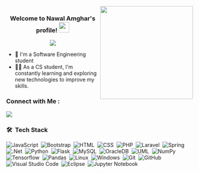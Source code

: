 
<img width="250" align="right" src="https://c.tenor.com/_DOBjnGspYAAAAAM/code-coding.gif">

<h3 align="center">
  Welcome to Nawal Amghar's profile!
  <img src="https://media.giphy.com/media/hvRJCLFzcasrR4ia7z/giphy.gif" width="28">
</h3>

<!-- Typing SVG by DenverCoder1 - https://github.com/DenverCoder1/readme-typing-svg -->
<p align="center">
  <a href="https://github.com/DenverCoder1/readme-typing-svg"><img src="https://readme-typing-svg.herokuapp.com/?lines=Future%20Software%20Engineer;Always%20learning%20new%20things&font=Fira%20Code&center=true&width=440&height=45&color=f75c7e&vCenter=true&size=22"></a>
</p> 

- 🏢 I'm a Software Engineering student 
- 👨‍💻 As a CS student, I'm constantly learning and exploring new technologies to improve my skills.


### Connect with Me :

<a href="https://linkedin.com/in/nawal-amghar-b226b6253/" target="_blank"><img src="https://img.shields.io/badge/-Nawal%20Amghar-0077B5?style=for-the-badge&logo=Linkedin&logoColor=white"/></a>
### 🛠 &nbsp;Tech Stack
![JavaScript](https://img.shields.io/badge/-JavaScript-05122A?style=flat&logo=javascript)&nbsp;
![Bootstrap](https://img.shields.io/badge/-Bootstrap-05122A?style=flat&logo=bootstrap&logoColor=563D7C)&nbsp;
![HTML](https://img.shields.io/badge/-HTML-05122A?style=flat&logo=HTML5)&nbsp;
![CSS](https://img.shields.io/badge/-CSS-05122A?style=flat&logo=CSS3&logoColor=1572B6)&nbsp;
![PHP](https://img.shields.io/badge/PHP-05122A?style=flat&logo=php)&nbsp;
![Laravel](https://img.shields.io/badge/Laravel-05122A?style=flat&logo=laravel)&nbsp;
![Spring](https://img.shields.io/badge/-Spring-05122A?style=flat&logo=spring)&nbsp;
![.Net](https://img.shields.io/badge/-.Net-05122A?style=flat&logo=.net)&nbsp;
![Python](https://img.shields.io/badge/-Python-05122A?style=flat&logo=python)&nbsp;
![Flask](https://img.shields.io/badge/-Flask-05122A?style=flat&logo=flask)&nbsp;
![MySQL](https://img.shields.io/badge/MySQL-05122A?style=flat&logo=mysql&logoColor=FF7600)&nbsp;
![OracleDB](https://img.shields.io/badge/OracleDB-05122A?style=flat&logo=Oracle&logoColor=FF7600)&nbsp;
![UML](https://img.shields.io/badge/-UML-05122A?style=flat&logo=uml)&nbsp;
![NumPy](https://img.shields.io/badge/-NumPy-05122A?style=flat&logo=numpy&logoColor=ffe338)&nbsp;
![Tensorflow](https://img.shields.io/badge/-Tenserflow-05122A?style=flat&logo=tensorflow)&nbsp;
![Pandas](https://img.shields.io/badge/-Pandas-05122A?style=flat&logo=pandas)&nbsp;
![Linux](https://img.shields.io/badge/-Linux-05122A?style=flat&logo=linux)&nbsp;
![Windows](https://img.shields.io/badge/-Windows-05122A?style=flat&logo=windows)&nbsp;
![Git](https://img.shields.io/badge/-Git-05122A?style=flat&logo=git)&nbsp;
![GitHub](https://img.shields.io/badge/-GitHub-05122A?style=flat&logo=github)&nbsp;
![Visual Studio Code](https://img.shields.io/badge/-Visual%20Studio%20Code-05122A?style=flat&logo=visual-studio-code&logoColor=007ACC)&nbsp;
![Eclipse](https://img.shields.io/badge/-Eclipse-05122A?style=flat&logo=eclipse&logoColor=1035AC)&nbsp;
![Jupyter Notebook](https://img.shields.io/badge/-Jupyter%20Notebook-05122A?style=flat&logo=jupyter)&nbsp;






<!-- <img align="left" src="https://github-readme-stats.vercel.app/api/top-langs?username=nawalamghar&show_icons=true&locale=en&layout=compact&theme=radical" alt="most used languages" />
<br>
<a href="https://komarev.com/ghpvc/?username=nawalamghar&style=for-the-badge">
    <img src="https://komarev.com/ghpvc/?nawalamghar&style=for-the-badge">
</a> -->
